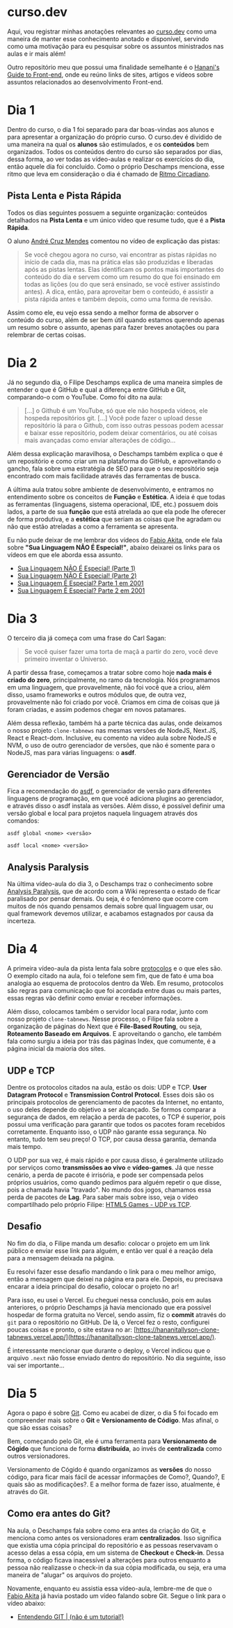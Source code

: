 # curso.dev
Aqui, vou registrar minhas anotações relevantes ao [curso.dev](https://curso.dev/) como uma maneira de manter esse conhecimento anotado e disponível, servindo como uma motivação para eu pesquisar sobre os assuntos ministrados nas aulas e ir mais além!

Outro repositório meu que possui uma finalidade semelhante é o [Hanani's Guide to Front-end](https://github.com/hananitallyson/guide-to-front-end), onde eu reúno links de sites, artigos e vídeos sobre assuntos relacionados ao desenvolvimento Front-end.

# Dia 1
Dentro do curso, o dia 1 foi separado para dar boas-vindas aos alunos e para apresentar a organização do próprio curso. O curso.dev é dividido de uma maneira na qual os **alunos** são estimulados, e os **conteúdos** bem organizados. Todos os conteúdos dentro do curso são separados por dias, dessa forma, ao ver todas as vídeo-aulas e realizar os exercícios do dia, então aquele dia foi concluído. Como o próprio Deschamps menciona, esse ritmo que leva em consideração o dia é chamado de [Ritmo Circadiano](https://pt.wikipedia.org/wiki/Ritmo_circadiano).

## Pista Lenta e Pista Rápida
Todos os dias seguintes possuem a seguinte organização: conteúdos detalhados na **Pista Lenta** e um único vídeo que resume tudo, que é a **Pista Rápida**.

O aluno [André Cruz Mendes](https://github.com/andrecruzmendes) comentou no vídeo de explicação das pistas:
>Se você chegou agora no curso, vai encontrar as pistas rápidas no início de cada dia, mas na prática elas são produzidas e liberadas após as pistas lentas. Elas identificam os pontos mais importantes do conteúdo do dia e servem como um resumo do que foi ensinado em todas as lições (ou do que será ensinado, se você estiver assistindo antes). A dica, então, para aproveitar bem o conteúdo, é assistir a pista rápida antes e também depois, como uma forma de revisão.

Assim como ele, eu vejo essa sendo a melhor forma de absorver o conteúdo do curso, além de ser bem útil quando estamos querendo apenas um resumo sobre o assunto, apenas para fazer breves anotações ou para relembrar de certas coisas.

# Dia 2
Já no segundo dia, o Filipe Deschamps explica de uma maneira simples de entender o que é GitHub e qual a diferença entre GitHub e Git, comparando-o com o YouTube. Como foi dito na aula:
> [...] o Github é um YouTube, só que ele não hospeda vídeos, ele hospeda repositórios git. [...] Você pode fazer o upload desse repositório lá para o Github, com isso outras pessoas podem acessar e baixar esse repositório, podem deixar comentários, ou até coisas mais avançadas como enviar alterações de código...

Além dessa explicação maravilhosa, o Deschamps também explica o que é um repositório e como criar um na plataforma do GitHub, e aproveitando o gancho, fala sobre uma estratégia de SEO para que o seu repositório seja encontrado com mais facilidade através das ferramentas de busca.

A última aula tratou sobre ambiente de desenvolvimento, e entramos no entendimento sobre os conceitos de **Função** e **Estética**. A ideia é que todas as ferramentas (linguagens, sistema operacional, IDE, etc.) possuem dois lados, a parte de sua **função** que está atrelada ao que ela pode lhe oferecer de forma produtiva, e a **estética** que seriam as coisas que lhe agradam ou não que estão atreladas a como a ferramenta se apresenta.

Eu não pude deixar de me lembrar dos vídeos do [Fabio Akita](https://www.youtube.com/@Akitando/), onde ele fala sobre **"Sua Linguagem NÃO É Especial!"**, abaixo deixarei os links para os vídeos em que ele aborda essa assunto.
- [Sua Linguagem NÃO É Especial! (Parte 1)](https://youtu.be/p9-WuJbVHHc)
- [Sua Linguagem NÃO É Especial! (Parte 2)](https://youtu.be/XcTTajFENHI)
- [Sua Linguagem É Especial? Parte 1 em 2001](https://youtu.be/NwAvovzHRDU)
- [Sua Linguagem É Especial? Parte 2 em 2001](https://youtu.be/O4CWVQLbi48)

# Dia 3
O terceiro dia já começa com uma frase do Carl Sagan:
> Se você quiser fazer uma torta de maçã a partir do zero, você deve primeiro inventar o Universo.

A partir dessa frase, começamos a tratar sobre como hoje **nada mais é criado do zero**, principalmente, no ramo da tecnologia. Nós programamos em uma linguagem, que provavelmente, não foi você que a criou, além disso, usamo frameworks e outros módulos que, de outra vez, provavelmente não foi criado por você. Criamos em cima de coisas que já foram criadas, e assim podemos chegar em novos patamares.

Além dessa reflexão, também há a parte técnica das aulas, onde deixamos o nosso projeto `clone-tabnews` nas mesmas versões de NodeJS, Next.JS, React e React-dom. Inclusive, eu comento na vídeo aula sobre NodeJS e NVM, o uso de outro gerenciador de versões, que não é somente para o NodeJS, mas para várias linguagens: o **asdf**.

## Gerenciador de Versão
Fica a recomendação do [asdf](https://asdf-vm.com/guide/getting-started.html), o gerenciador de versão para diferentes linguagens de programação, em que você adiciona plugins ao gerenciador, e através disso o asdf instala as versões. Além disso, é possível definir uma versão global e local para projetos naquela linguagem através dos comandos:
```shell
asdf global <nome> <versão>
```
```shell
asdf local <nome> <versão>
```

## Analysis Paralysis
Na última vídeo-aula do dia 3, o Deschamps traz o conhecimento sobre [Analysis Paralysis](https://en.wikipedia.org/wiki/Analysis_paralysis), que de acordo com a Wiki representa o estado de ficar paralisado por pensar demais. Ou seja, é o fenômeno que ocorre com muitos de nós quando pensamos demais sobre qual linguagem usar, ou qual framework devemos utilizar, e acabamos estagnados por causa da incerteza.

# Dia 4
A primeira vídeo-aula da pista lenta fala sobre [protocolos](https://pt.wikipedia.org/wiki/Protocolo_(ci%C3%AAncia_da_computa%C3%A7%C3%A3o)) e o que eles são. O exemplo citado na aula, foi o telefone sem fim, que de fato é uma boa analogia ao esquema de protocolos dentro da Web. Em resumo, protocolos são regras para comunicação que foi acordada entre duas ou mais partes, essas regras vão definir como enviar e receber informações.

Além disso, colocamos também o servidor local para rodar, junto com nosso projeto `clone-tabnews`. Nesse processo, o Filipe fala sobre a organização de páginas do Next que é **File-Based Routing**, ou seja, **Roteamento Baseado em Arquivos**. E aproveitando o gancho, ele também fala como surgiu a ideia por trás das páginas Index, que comumente, é a página inicial da maioria dos sites.

## UDP e TCP
Dentre os protocolos citados na aula, estão os dois: UDP e TCP. **User Datagram Protocol** e **Transmission Control Protocol**. Esses dois são os principais protocolos de gerenciamento de pacotes da Internet, no entanto, o uso deles depende do objetivo a ser alcançado. Se formos comparar a segurança de dados, em relação a perda de pacotes, o TCP é superior, pois possui uma verificação para garantir que todos os pacotes foram recebidos corretamente. Enquanto isso, o UDP não garante essa segurança. No entanto, tudo tem seu preço! O TCP, por causa dessa garantia, demanda mais tempo.

O UDP por sua vez, é mais rápido e por causa disso, é geralmente utilizado por serviços como **transmissões ao vivo** e **vídeo-games**. Já que nesse cenário, a perda de pacote é irrisória, e pode ser compensada pelos próprios usuários, como quando pedimos para alguém repetir o que disse, pois a chamada havia "travado". No mundo dos jogos, chamamos essa perda de pacotes de **Lag**. Para saber mais sobre isso, veja o vídeo compartilhado pelo próprio Filipe: [HTML5 Games - UDP vs TCP](https://youtu.be/ZEEBsq3eQmg).

## Desafio
No fim do dia, o Filipe manda um desafio: colocar o projeto em um link público e enviar esse link para alguém, e então ver qual é a reação dela para a mensagem deixada na página.

Eu resolvi fazer esse desafio mandando o link para o meu melhor amigo, então a mensagem que deixei na página era para ele. Depois, eu precisava encarar a ideia principal do desafio, colocar o projeto no ar!

Para isso, eu usei o Vercel. Eu cheguei nessa conclusão, pois em aulas anteriores, o próprio Deschamps já havia mencionado que era possível hospedar de forma gratuita no Vercel, sendo assim, fiz o **commit** através do `git` para o repositório no GitHub. De lá, o Vercel fez o resto, configurei poucas coisas e pronto, o site estava no ar: [https://hananitallyson-clone-tabnews.vercel.app/](https://hananitallyson-clone-tabnews.vercel.app/).

É interessante mencionar que durante o deploy, o Vercel indicou que o arquivo `.next` não fosse enviado dentro do repositório. No dia seguinte, isso vai ser importante...

# Dia 5
Agora o papo é sobre [Git](https://git-scm.com/). Como eu acabei de dizer, o dia 5 foi focado em compreender mais sobre o **Git** e **Versionamento de Código**. Mas afinal, o que são essas coisas?

Bem, começando pelo Git, ele é uma ferramenta para **Versionamento de Cógido** que funciona de forma **distribuída**, ao invés de **centralizada** como outros versionadores.

Versionamento de Cógido é quando organizamos as **versões** do nosso código, para ficar mais fácil de acessar informações de Como?, Quando?, E quais são as modificações?. E a melhor forma de fazer isso, atualmente, é através do Git.

## Como era antes do Git?
Na aula, o Deschamps fala sobre como era antes da criação do Git, e menciona como antes os versionadores eram **centralizados**. Isso significa que existia uma cópia principal do repositório e as pessoas reservavam o acesso delas a essa cópia, em um sistema de **Checkout** e **Check-in**. Dessa forma, o código ficava inacessível a alterações para outros enquanto a pessoa não realizasse o check-in da sua cópia modificada, ou seja, era uma maneira de "alugar" os arquivos do projeto.

Novamente, enquanto eu assistia essa vídeo-aula, lembre-me de que o [Fabio Akita](https://www.youtube.com/@Akitando/) já havia postado um vídeo falando sobre Git. Segue o link para o vídeo abaixo:
- [Entendendo GIT | (não é um tutorial!)](https://youtu.be/6Czd1Yetaac)
